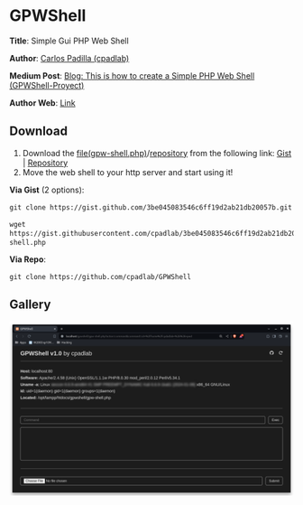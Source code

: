 # GPWShell

**Title**: Simple Gui PHP Web Shell

**Author**: [Carlos Padilla (cpadlab)](https://github.com/cpadlab/)

**Medium Post**: [Blog: This is how to create a Simple PHP Web Shell (GPWShell-Proyect)](https://medium.com/@cpadlab/this-is-how-to-create-a-simple-php-web-shell-gpwshell-proyect-aff0106a40e2)

**Author Web**: [Link](https://cpadlab.github.io/)

## Download

1. Download the [file(gpw-shell.php)](https://gist.github.com/cpadlab/3be045083546c6ff19d2ab21db20057b)/[repository](https://github.com/cpadlab/GPWShell) from the following link: [Gist](https://gist.github.com/cpadlab/3be045083546c6ff19d2ab21db20057b) | [Repository](https://github.com/cpadlab/GPWShell)
2. Move the web shell to your http server and start using it!

**Via Gist** (2 options):

```
git clone https://gist.github.com/3be045083546c6ff19d2ab21db20057b.git
```

```
wget https://gist.githubusercontent.com/cpadlab/3be045083546c6ff19d2ab21db20057b/raw/d8bd581c5f2150a98ba3010ba430c75455b963a5/gpw-shell.php
```

**Via Repo**:

```
git clone https://github.com/cpadlab/GPWShell
```

## Gallery

![img](images/screenshot-01.png)
